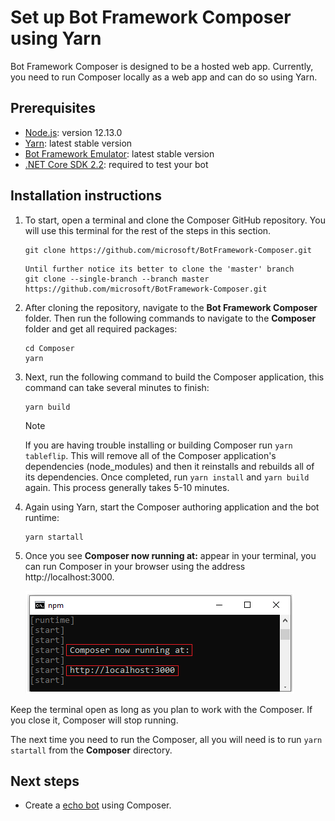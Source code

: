 # Set up Bot Framework Composer using Yarn

Bot Framework Composer is designed to be a hosted web app. Currently, you need to run Composer locally as a web app and can do so using Yarn. 

<!---To set up and install Composer with docker you can read more [here](link to docker setup).-->

## Prerequisites

- [Node.js](https://nodejs.org/dist/v12.13.0/): version 12.13.0
- [Yarn](https://yarnpkg.com/en/docs/install): latest stable version
- [Bot Framework Emulator](https://github.com/microsoft/BotFramework-Emulator/releases/latest): latest stable version
- [.NET Core SDK 2.2](https://dotnet.microsoft.com/download/dotnet-core/2.2): required to test your bot

## Installation instructions
1. To start, open a terminal and clone the Composer GitHub repository. You will use this terminal for the rest of the steps in this section.

    ```
    git clone https://github.com/microsoft/BotFramework-Composer.git
    ```
    
    ```
    Until further notice its better to clone the 'master' branch
    git clone --single-branch --branch master https://github.com/microsoft/BotFramework-Composer.git
    ```

2. After cloning the repository, navigate to the **Bot Framework Composer** folder. Then run the following commands to navigate to the **Composer** folder and get all required packages:

    ```
    cd Composer
    yarn 
    ```

3. Next, run the following command to build the Composer application, this command can take several minutes to finish:

    ```
    yarn build 
    ```
  
   > [!NOTE]
   > If you are having trouble installing or building Composer run `yarn tableflip`. This will remove all of the Composer application's dependencies (node_modules) and then it reinstalls and rebuilds all of its dependencies. Once completed, run `yarn install` and `yarn build` again. This process generally takes 5-10 minutes.

4. Again using Yarn, start the Composer authoring application and the bot runtime:

    ```
    yarn startall
    ```

5. Once you see **Composer now running at:** appear in your terminal, you can run Composer in your browser using the address http://localhost:3000.

    ![browser address](./media/setup-yarn/address.png)

Keep the terminal open as long as you plan to work with the Composer. If you close it, Composer will stop running. 

The next time you need to run the Composer, all you will need is to run `yarn startall` from the **Composer** directory.

## Next steps

- Create a [echo bot](./quickstart-create-bot.md) using Composer.
